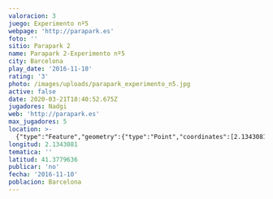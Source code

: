 ```yaml
---
valoracion: 3
juego: Experimento nº5
webpage: 'http://parapark.es'
foto: ''
sitio: Parapark 2
name: Parapark 2-Experimento nº5
city: Barcelona
play_date: '2016-11-10'
rating: '3'
photo: /images/uploads/parapark_experimento_n5.jpg
active: false
date: 2020-03-21T18:40:52.675Z
jugadores: Nadgi
web: 'http://parapark.es'
max_jugadores: 5
location: >-
  {"type":"Feature","geometry":{"type":"Point","coordinates":[2.1343081,41.3779636]}}
longitud: 2.1343081
tematica: ''
latitud: 41.3779636
publicar: 'no'
fecha: '2016-11-10'
poblacion: Barcelona
---
```

